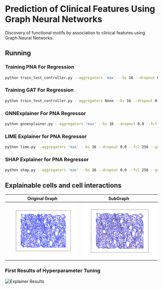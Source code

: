 # Prediction of Clinical Features Using Graph Neural Networks

Discovery of functional motifs by association to clinical features using Graph Neural Networks. 

## Running 

### Training PNA For Regression

```bash
python train_test_controller.py --aggregators 'max' --bs 16 --dropout 0.0 --en my_experiment --epoch 200 --factor 0.8 --fcl 256 --gcn_h 64 --lr 0.001 --min_lr 0.0001 --model PNAConv --num_of_ff_layers 1 --num_of_gcn_layers 2 --patience 5 --scalers 'identity' --weight_decay 1e-05
```
### Training GAT For Regression
```bash
python train_test_controller.py --aggregators None --bs 16 --dropout 0.0 --en my_experiment --epoch 200 --factor 0.2 --fcl 128 --gcn_h 64 --lr 0.001 --min_lr 2e-05 --model GATConv --num_of_ff_layers 1 --num_of_gcn_layers 3 --patience 20 --scalers None --weight_decay 0
```


### GNNExplainer For PNA Regressor
```bash
python gnnexplainer.py --aggregators 'max' --bs 16 --dropout 0.0 --fcl 256 --gcn_h 64 --model PNAConv --num_of_ff_layers 1 --num_of_gcn_layers 2 --scalers 'identity' --idx 10
```
### LIME Explainer for PNA Regressor
```bash
python lime.py --aggregators 'max' --bs 16 --dropout 0.0 --fcl 256 --gcn_h 64 --model PNAConv --num_of_ff_layers 1 --num_of_gcn_layers 2 --scalers 'identity' --idx 10
```

### SHAP Explainer for PNA Regressor
```bash
python shap.py --aggregators 'max' --bs 16 --dropout 0.0 --fcl 256 --gcn_h 64 --model PNAConv --num_of_ff_layers 1 --num_of_gcn_layers 2 --scalers 'identity' --idx 10
```

## Explainable cells and cell interactions


| Original Graph                                                                                              | SubGraph                                                                                               |
|------------------------------------------------------------------------------------------------------------|--------------------------------------------------------------------------------------------------------------------|
| ![Original Graph](https://github.com/saezlab/GNNClinicalOutcomePrediction/blob/main/plots/original_graphs/original_graph_28_50_0.001_regression_individual_feature.png) | ![QualitativeResults](https://github.com/saezlab/GNNClinicalOutcomePrediction/blob/main/plots/subgraphs/subgraph_28_50_0.001_regression_individual_feature.png) |

### First Results of Hyperparameter Tuning

![Explainer Results](https://github.com/saezlab/GNNClinicalOutcomePrediction/blob/main/plots/subgraphs/futon_explainer.gif)



